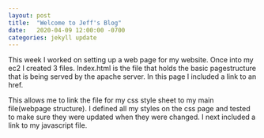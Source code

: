 ```yaml
---
layout: post
title:  "Welcome to Jeff's Blog"
date:   2020-04-09 12:00:00 -0700
categories: jekyll update
---
```

This week I worked on setting up a web page for my website. Once into my ec2
I created 3 files. Index.html is the file that holds the basic pagestructure that is 
being served by the apache server. In this page I included a link to an href. 
<link rel="stylesheet" href="login-page.css"> This allows me to link the file for my css 
style sheet to my main file(webpage structure). I defined all my styles on the css page 
and tested to make sure they were updated when they were changed. I next included 
a link to my javascript file.  <script src= "login-page.js"> In this file I had all my 
javascipt for my page which currently I'm working on a login webpage. I included a 
button that allows the user to enter into a textbox a name and a password. This is done
from the main page by <button onclick="myfunction()">Submit</button>. With this your
info is submitted and handled by the javascript. 
while the page is at https://www.lv426sitea.com it maybe down since it is a bit 
pricey to always have it on. So as of now it is "On by  request". 